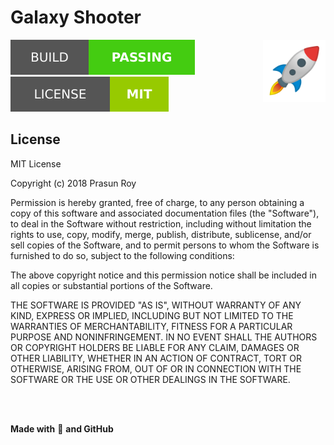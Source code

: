 # Galaxy Shooter
<img align='right' height='100' src='https://github.com/prasunroy/galaxy-shooter/blob/master/assets/logo.png' />

![badge](https://github.com/prasunroy/galaxy-shooter/blob/master/assets/badge_1.svg)
![badge](https://github.com/prasunroy/galaxy-shooter/blob/master/assets/badge_2.svg)

## License
MIT License

Copyright (c) 2018 Prasun Roy

Permission is hereby granted, free of charge, to any person obtaining a copy of this software and associated documentation files (the "Software"), to deal in the Software without restriction, including without limitation the rights to use, copy, modify, merge, publish, distribute, sublicense, and/or sell copies of the Software, and to permit persons to whom the Software is furnished to do so, subject to the following conditions:

The above copyright notice and this permission notice shall be included in all copies or substantial portions of the Software.

THE SOFTWARE IS PROVIDED "AS IS", WITHOUT WARRANTY OF ANY KIND, EXPRESS OR IMPLIED, INCLUDING BUT NOT LIMITED TO THE WARRANTIES OF MERCHANTABILITY, FITNESS FOR A PARTICULAR PURPOSE AND NONINFRINGEMENT. IN NO EVENT SHALL THE AUTHORS OR COPYRIGHT HOLDERS BE LIABLE FOR ANY CLAIM, DAMAGES OR OTHER LIABILITY, WHETHER IN AN ACTION OF CONTRACT, TORT OR OTHERWISE, ARISING FROM, OUT OF OR IN CONNECTION WITH THE SOFTWARE OR THE USE OR OTHER DEALINGS IN THE SOFTWARE.

<br />
<br />

**Made with** :rocket: **and GitHub**

